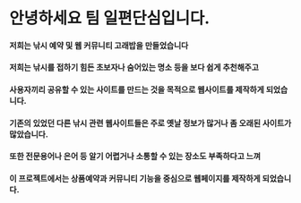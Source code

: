 # 안녕하세요 팀 일편단심입니다.
#### 저희는 낚시 예약 및 웹 커뮤니티 고래밥을 만들었습니다
#### 저희는 낚시를 접하기 힘든 초보자나 숨어있는 명소 등을 보다 쉽게 추천해주고
#### 사용자끼리 공유할 수 있는 사이트를 만드는 것을 목적으로 웹사이트를 제작하게 되었습니다.
#### 기존의 있었던 다른 낚시 관련 웹사이트들은 주로 옛날 정보가 많거나 좀 오래된 사이트가 많았습니다.

#### 또한 전문용어나 은어 등 알기 어렵거나 소통할 수 있는 장소도 부족하다고 느껴 

#### 이 프로젝트에서는 상품예약과 커뮤니티 기능을 중심으로 웹페이지를 제작하게 되었습니다.
